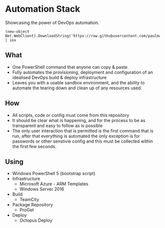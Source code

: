 # Automation Stack
Showcasing the power of DevOps automation.

```
(new-object Net.WebClient).DownloadString('https://raw.githubusercontent.com/paulmarsy/AutomationStack/master/bootstrap.ps1') | iex
```

## What
* One PowerShell command that anyone can copy & paste.
* Fully automates the provisioning, deployment and configuration of an idealised DevOps build & deploy infrastructure
* Leaves you with a usable sandbox environment, and the ability to automate the tearing down and clean up of any resources used.

## How
* All scripts, code or config must come from this repository
* It should be clear what is happening, and for the process to be as transparent and easy to follow as is possible
* The only user interaction that is permitted is the first command that is run, after that everything is automated the only exception is for passwords or other senstivie config and this must be collected within the first few seconds.

## Using
* Windows PowerShell 5 (bootstrap script)
* Infrastructure
  * Microsoft Azure - ARM Templates
  * Windows Server 2016
* Build
  * TeamCity
* Package Repository
  * ProGet
* Deploy
  * Octopus Deploy
